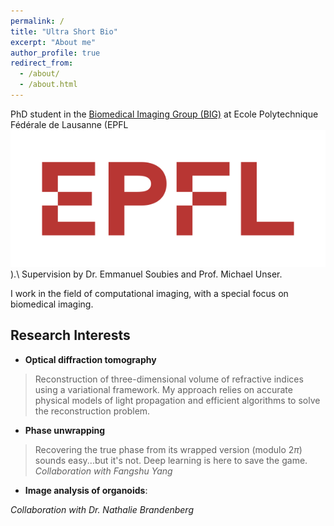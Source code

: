 ```yaml
---
permalink: /
title: "Ultra Short Bio"
excerpt: "About me"
author_profile: true
redirect_from: 
  - /about/
  - /about.html
---
```




PhD student in the [Biomedical Imaging Group (BIG)](http://bigwww.epfl.ch) at Ecole Polytechnique Fédérale de Lausanne (EPFL ![EPFL](/files/epfl.png "EPFL")).\\
Supervision by Dr. Emmanuel Soubies and Prof. Michael Unser.

I work in the field of computational imaging, with a special focus on biomedical imaging.


## Research Interests

* **Optical diffraction tomography**

>Reconstruction of three-dimensional volume of refractive indices using a variational framework.
My approach relies on accurate physical models of light propagation and efficient algorithms to solve the reconstruction problem.
* **Phase unwrapping**

>Recovering the true phase from its wrapped version (modulo 2$\pi$) sounds easy...but it's not. Deep learning is here to save the game.
*Collaboration with Fangshu Yang*
* **Image analysis of organoids**:
>
*Collaboration with Dr. Nathalie Brandenberg*

<!--Here:[My Google scholar website](https://scholar.google.com/citations?user=_ZJ9X0QAAAAJ&hl=fr&authuser=1)

Yep
======


Yup Yup
======

1. Useless list
1. yep


Another Yup
------
Yep
-->

